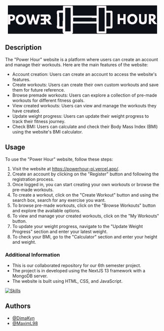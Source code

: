 <p align="center">
  <img  src="public/pwrhwrlogo.png">
</p>

## Description
The "Power Hour" website is a platform where users can create an account and manage their workouts. Here are the main features of the website:
- Account creation: Users can create an account to access the website's features.
- Create workouts: Users can create their own custom workouts and save them for future reference.
- Browse premade workouts: Users can explore a collection of pre-made workouts for different fitness goals.
- View created workouts: Users can view and manage the workouts they have created.
- Update weight progress: Users can update their weight progress to track their fitness journey.
- Check BMI: Users can calculate and check their Body Mass Index (BMI) using the website's BMI calculator.

## Usage
To use the "Power Hour" website, follow these steps:
1. Visit the website at https://powerhour-pi.vercel.app/.
2. Create an account by clicking on the "Register" button and following the registration process.
3. Once logged in, you can start creating your own workouts or browse the pre-made workouts.
4. To create a workout, click on the "Create Workout" button and using the search box, search for any exercise you want.
5. To browse pre-made workouts, click on the "Browse Workouts" button and explore the available options.
6. To view and manage your created workouts, click on the "My Workouts" button.
7. To update your weight progress, navigate to the "Update Weight Progress" section and enter your latest weight.
8. To check your BMI, go to the "Calculator" section and enter your height and weight.

### Additional Information
- This is our collaborated repository for our 6th semester project.
- The project is in developed using the NextJS 13 framework with a MongoDB server.
- The website is built using HTML, CSS, and JavaScript.
  
[![Skills](https://skillicons.dev/icons?i=js,html,css,mongodb,nextjs,react)](https://skillicons.dev)

## Authors
- [@DimaKyn](https://github.com/DimaKyn)
- [@MaximL98](https://github.com/MaximL98)

